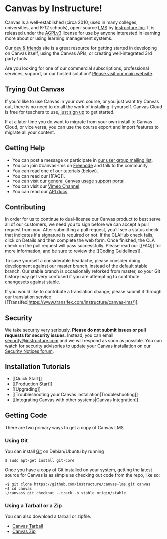 Canvas by Instructure!
===================

Canvas is a well-established (circa 2010, used in many colleges, universities, and K-12 schools), open-source [LMS](http://en.wikipedia.org/wiki/Learning_management_system) by [Instructure Inc](http://www.canvaslms.com/). It is released under the [AGPLv3](http://www.gnu.org/licenses/agpl.html) license for use by anyone interested in learning more about or using learning management systems.

Our [dev & friends](http://instructure.github.io/) site is a great resource for getting started in developing on Canvas itself, using the Canvas APIs, or creating well-integrated 3rd party tools.

Are you looking for one of our commercial subscriptions, professional services, support, or our hosted solution? [Please visit our main website](http://www.canvaslms.com/).

Trying Out Canvas
-----------------

If you'd like to use Canvas in your own course, or you just want try Canvas out, there is no need to do all the work of installing it yourself. Canvas Cloud is free for teachers to use, [just sign up](https://canvas.instructure.com/register) to get started.

If at a later time you do want to migrate from your own install to Canvas Cloud, or vice versa, you can use the course export and import features to migrate all your content.

Getting Help
-----------

 * You can post a message or participate in [our user group mailing list](http://groups.google.com/group/canvas-lms-users).
 * You can join #canvas-lms on [Freenode](http://webchat.freenode.net/?channels=canvas-lms&uio=d4) and talk to the community.
 * You can read one of our tutorials (below).
 * You can read our [[FAQ]].
 * You can visit our [general Canvas usage support portal](http://support.instructure.com/).
 * You can visit our [Vimeo Channel](https://vimeo.com/canvaslms).
 * You can read our [API docs](http://api.instructure.com).

Contributing
-----------

In order for us to continue to dual-license our Canvas product to best serve all of our customers, we need you to sign before we can accept a pull request from you. After submitting a pull request, you'll see a status check that indicates if a signature is required or not. If the CLAHub check fails, click on Details and then complete the web form. Once finished, the CLA check on the pull request will pass successfully. Please read our [[FAQ]] for more information, and be sure to review the [[Coding Guidelines]].

To save yourself a considerable headache, please consider doing development against our master branch, instead of the default stable branch. Our stable branch is occasionally reforked from master, so your Git history may get very confused if you are attempting to contribute changesets against stable.

If you would like to contribute a translation change, please submit it through our translation service [[Transifex|https://www.transifex.com/instructure/canvas-lms/]].

Security
-----------

We take security very seriously. **Please do not submit issues or pull requests for security issues**. Instead, you can email security@instructure.com and we will respond as soon as possible. You can watch for security advisories to update your Canvas installation on our [Security Notices forum][security-notices].

Installation Tutorials
--------

 * [[Quick Start]]
 * [[Production Start]]
 * [[Upgrading]]
 * [[Troubleshooting your Canvas installation|Troubleshooting]]
 * [[Integrating Canvas with other systems|Canvas Integration]]

Getting Code
-----------
There are two primary ways to get a copy of Canvas LMS

### Using Git

You can install [Git](http://git-scm.com/) on Debian/Ubuntu by running

```
$ sudo apt-get install git-core
```

Once you have a copy of Git installed on your system, getting the latest source for Canvas is as simple as checking out code from the repo, like so:

```
~$ git clone https://github.com/instructure/canvas-lms.git canvas
~$ cd canvas
~/canvas$ git checkout --track -b stable origin/stable
```

### Using a Tarball or a Zip

You can also download a tarball or zipfile.
  
   * [Canvas Tarball](http://github.com/instructure/canvas-lms/tarball/stable)
   * [Canvas Zip](http://github.com/instructure/canvas-lms/zipball/stable)

[security-notices]: https://help.instructure.com/forums/20382721-Security-Notices